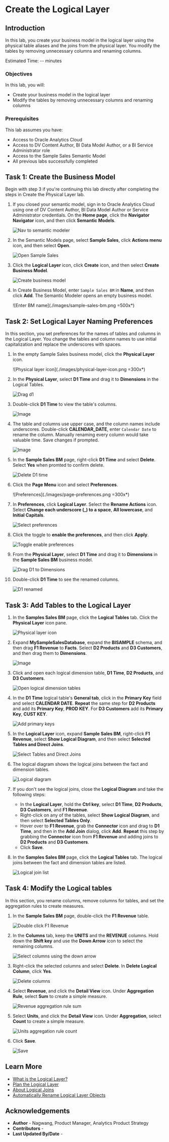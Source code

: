 # Create the Logical Layer

## Introduction

In this lab, you create your business model in the logical layer using the physical table aliases and the joins from the physical layer. You modify the tables by removing unnecessary columns and renaming columns.

Estimated Time: -- minutes

### Objectives

In this lab, you will:
* Create your business model in the logical layer
* Modify the tables by removing unnecessary columns and renaming columns

### Prerequisites

This lab assumes you have:
* Access to Oracle Analytics Cloud
* Access to DV Content Author, BI Data Model Author, or a BI Service Administrator role
* Access to the Sample Sales Semantic Model
* All previous labs successfully completed

## Task 1: Create the Business Model

Begin with step 3 if you're continuing this lab directly after completing the steps in Create the Physical Layer lab.

1. If you closed your semantic model, sign in to Oracle Analytics Cloud using one of DV Content Author, BI Data Model Author or Service Administrator credentials. On the **Home page**, click the **Navigator Navigator** icon, and then click **Semantic Models**.

	![Nav to semantic modeler](./images/nav-semantic-modeler.png)

2. In the Semantic Models page, select **Sample Sales**, click **Actions menu** icon, and then select **Open**.

	![Open Sample Sales](./images/open-sample-sales.png)

3. Click the **Logical Layer** icon, click **Create** icon, and then select **Create Business Model**.

	![Create business model](./images/create-bm.png)

4. In Create Business Model, enter <code>Sample Sales BM</code> in **Name**, and then click **Add**. The Semantic Modeler opens an empty business model.

	![Enter BM name](./images/sample-sales-bm.png =500x*)


## Task 2: Set Logical Layer Naming Preferences

In this section, you set preferences for the names of tables and columns in the Logical Layer. You change the tables and column names to use initial capitalization and replace the underscores with spaces.

1. In the empty Sample Sales business model, click the **Physical Layer** icon.

	![Physical layer icon](./images/physical-layer-icon.png =300x*)

2. In the **Physical Layer**, select **D1 Time** and drag it to **Dimensions** in the Logical Tables.

	![Drag d1](./images/drag-d1.png)

3. Double-click **D1 Time** to view the table's columns.

	![Image](./images/dc-d1.png)

4. The table and columns use upper case, and the column names include underscores. Double-click **CALENDAR_DATE**, enter <code>Calendar Date</code> to rename the column. Manually renaming every column would take valuable time. Save changes if prompted.

	![Image](./images/dc-calendar-date.png)

5. In the **Sample Sales BM** page, right-click **D1 Time** and select **Delete**. Select **Yes** when promted to confirm delete.

	![Delete D1 time](./images/delete-d1.png)

6. Click the **Page Menu** icon and select **Preferences**.

	![Preferences](./images/page-preferences.png =300x*)

7. In **Preferences**, click **Logical Layer**. Select the **Rename Actions** icon. Select **Change each underscore (_) to a space**, **All lowercase**, and **Initial Capitals**.

	![Select preferences](./images/select-preferences.png)

8. Click the toggle to **enable the preferences**, and then click **Apply**.

	![Toggle enable preferences](./images/toggle-preferences.png)

8. From the **Physical Layer**, select **D1 Time** and drag it to **Dimensions** in the **Sample Sales BM** business model.

	![Drag D1 to Dimensions](./images/drag-d1-dimensions.png)

9. Double-click **D1 Time** to see the renamed columns.

	![D1 renamed](./images/dc-d1-renamed.png)

## Task 3: Add Tables to the Logical Layer

1. In the **Samples Sales BM** page, click the **Logical Tables** tab. Click the **Physical Layer** icon pane.

	![Physical layer icon](./images/physical-layer-icon-pane.png)

2. Expand **MySampleSalesDatabase**, expand the **BISAMPLE** schema, and then drag **F1 Revenue** to **Facts**. Select **D2 Products** and **D3 Customers**, and then drag them to **Dimensions**.

	![Image](./images/drag-f1-d2-d3.png)

3. Click and open each logical dimension table, **D1 Time**, **D2 Products**, and **D3 Customers**.

	![Open logical dimension tables](./images/open-logical-dim-tables.png)

4. In the **D1 Time** logical table's **General tab**, click in the **Primary Key** field and select **CALENDAR DATE**. **Repeat** the same step for **D2 Products** and add its **Primary Key**, **PROD KEY**. For **D3 Customers** add its **Primary Key**, **CUST KEY**.

	![Add primary keys](./images/add-pk.png)

5. In the **Logical Layer** icon, expand **Sample Sales BM**, right-click **F1 Revenue**, select **Show Logical Diagram**, and then select **Selected Tables and Direct Joins**.

	![Select Tables and Direct Joins](./images/selected-tables.png)

6. The logical diagram shows the logical joins between the fact and dimension tables.

	![Logical diagram](./images/logical-diagram.png)

7. If you don't see the logical joins, close the **Logical Diagram** and take the following steps:

	* In the **Logical Layer**, hold the **Ctrl key**, select **D1 Time**, **D2 Products**, **D3 Customers**, and **F1 Revenue**.
	* Right-click on any of the tables, select **Show Logical Diagram**, and then select **Selected Tables Only**.
	* Hover over to **F1 Revenue**, grab the **Connector** icon and drag to **D1 Time**, and then in the **Add Join** dialog, click **Add**. **Repeat** this step by grabbing the **Connector** icon from **F1 Revenue** and adding joins to **D2 Products** and **D3 Customers**.
	* Click **Save**.

8. In the **Samples Sales BM** page, click the **Logical Tables** tab. The logical joins between the fact and dimension tables are listed.

	![Logical join list](./images/logical-list-joins.png)

## Task 4: Modify the Logical tables

In this section, you rename columns, remove columns for tables, and set the aggregation rules to create measures.

1. In the **Sample Sales BM** page, double-click the **F1 Revenue** table.

	![Double click F1 Revenue](./images/dc-f1-rev.png)

2. In the **Columns** tab, keep the **UNITS** and the **REVENUE** columns. Hold down the **Shift key** and use the **Down Arrow** icon to select the remaining columns.

	![Select columns using the down arrow](./images/select-col-down-arrow.png)

3. Right-click the selected columns and select **Delete**. In **Delete Logical Column**, click **Yes**.

	![Delete columns](./images/delete-cols.png)

4. Select **Revenue**, and click the **Detail View** icon. Under **Aggregation Rule**, select **Sum** to create a simple measure.

	![Revenue aggregation rule sum](./images/rev-agg-sum.png)

5. Select **Units**, and click the **Detail View** icon. Under **Aggregation**, select **Count** to create a simple measure.

	![Units aggregation rule count](./images/count-agg-units.png)

6. Click **Save**.

	![Save](./images/save-log-layer.png)


## Learn More
* [What is the Logical Layer?](https://docs.oracle.com/en/cloud/paas/analytics-cloud/acmdg/what-is-logical-layer.html)
* [Plan the Logical Layer](https://docs.oracle.com/en/cloud/paas/analytics-cloud/acmdg/plan-logical-layer.html#GUID-AED3B120-70F8-4837-9F2A-D9236F7BCCF0)
* [About Logical Joins](https://docs.oracle.com/en/cloud/paas/analytics-cloud/acmdg/work-logical-joins.html#GUID-3810662A-AFAE-4EF9-B7C9-0A70D81A5A9A)
* [Automatically Rename Logical Layer Objects](https://docs.oracle.com/en/cloud/paas/analytics-cloud/acmdg/automatically-rename-logical-layer-objects.html)

## Acknowledgements
* **Author** - Nagwang, Product Manager, Analytics Product Strategy
* **Contributors** -
* **Last Updated By/Date** -
